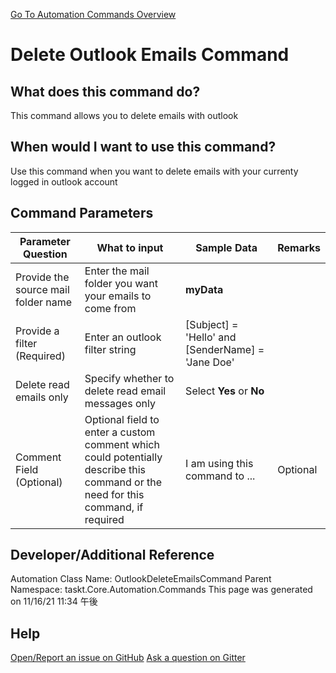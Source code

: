 <!--TITLE: Delete Outlook Emails Command -->
<!-- SUBTITLE: a command in the Outlook Commands group. -->
[Go To Automation Commands Overview](/automation-commands.md)


# Delete Outlook Emails Command


## What does this command do?
This command allows you to delete emails with outlook


## When would I want to use this command?
Use this command when you want to delete emails with your currenty logged in outlook account


## Command Parameters
| Parameter Question   	| What to input  	|  Sample Data 	| Remarks  	|
| ---                    | ---               | ---           | ---       |
|Provide the source mail folder name|Enter the mail folder you want your emails to come from|**myData**||
|Provide a filter (Required)|Enter an outlook filter string|[Subject] = 'Hello' and [SenderName] = 'Jane Doe'||
|Delete read emails only|Specify whether to delete read email messages only|Select **Yes** or **No**||
|Comment Field (Optional)|Optional field to enter a custom comment which could potentially describe this command or the need for this command, if required|I am using this command to ...|Optional|










## Developer/Additional Reference
Automation Class Name: OutlookDeleteEmailsCommand
Parent Namespace: taskt.Core.Automation.Commands
This page was generated on 11/16/21 11:34 午後


## Help
[Open/Report an issue on GitHub](https://github.com/saucepleez/taskt/issues/new)
[Ask a question on Gitter](https://gitter.im/taskt-rpa/Lobby)

